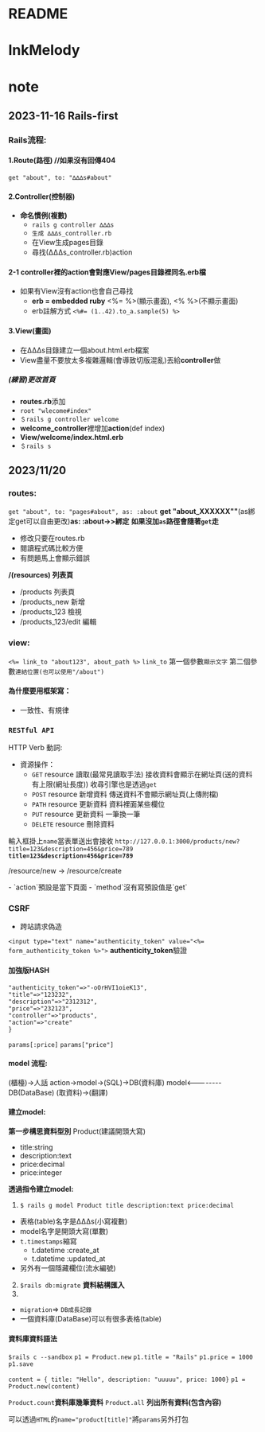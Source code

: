 # README

# InkMelody

# note

## 2023-11-16 Rails-first

### Rails流程:

#### 1.Route(路徑)  //如果沒有回傳404
```get "about", to: "∆∆∆s#about"```

#### 2.Controller(控制器)
- **命名慣例(複數)**
  - ```rails g controller ∆∆∆s```
  - ```生成 ∆∆∆s_controller.rb```
  - 在View生成pages目錄
  - 尋找(∆∆∆s_controller.rb)action

#### 2-1 **controller裡的action會對應View/pages目錄裡同名.erb檔**
  - 如果有View沒有action也會自己尋找
    - **erb = embedded ruby** <%= %>(顯示畫面), <% %>(不顯示畫面)
    - erb註解方式 ```<%#= (1..42).to_a.sample(5) %>```

#### 3.View(畫面)
  - 在∆∆∆s目錄建立一個about.html.erb檔案
  - View盡量不要放太多複雜邏輯(會導致切版混亂)丟給**controller**做

##### (練習)更改首頁
  - **routes.rb**添加
  - ```root "wlecome#index"```
  - ```＄rails g controller welcome```
  - **welcome_controller**裡增加**action**(def index)
  - **View/welcome/index.html.erb**
  - ```＄rails s```

## 2023/11/20

### routes:

```get "about", to: "pages#about", as: :about```
**get "about_XXXXXX""**(as綁定get可以自由更改)**as: :about->>綁定**
**如果沒加`as`路徑會隨著`get`走**
  - 修改只要在routes.rb
  - 閱讀程式碼比較方便
  - 有問題馬上會顯示錯誤

**/(resources) 列表頁**
 - /products 列表頁
 - /products_new 新增
 - /products_123 檢視
 - /products_123/edit 編輯

### view:

```<%= link_to "about123", about_path %>```
`link_to` 第一個參數`顯示文字` 第二個參數`連結位置(也可以使用"/about")`

#### 為什麼要用框架寫：
  - 一致性、有規律

### `RESTful API`
HTTP Verb 動詞:
  - 資源操作：
    - `GET` resource 讀取(最常見讀取手法) 接收資料會顯示在網址頁(送的資料有上限(網址長度))
      收尋引擎也是透過`get`
    - `POST` resource 新增資料 傳送資料不會顯示網址頁(上傳附檔)
    - `PATH` resource 更新資料 資料裡面某些欄位
    - `PUT` resource 更新資料 一筆換一筆
    - `DELETE` resource 刪除資料

輸入框掛上`name`當表單送出會接收
`http://127.0.0.1:3000/products/new?title=123&description=456&price=789`
**`title=123&description=456&price=789`**

/resource/new -> /resource/create
<form action="送到頁面" method="資料操作方法">
  - `action`預設是當下頁面
  - `method`沒有寫預設值是`get`

### CSRF
  - 跨站請求偽造

```<input type="text" name="authenticity_token" value="<%= form_authenticity_token %>">```
**authenticity_token**驗證

#### 加強版HASH

  ```{
  "authenticity_token"=>"-oOrHVI1oieK13", 
  "title"=>"123232", 
  "description"=>"2312312", 
  "price"=>"232123", 
  "controller"=>"products", 
  "action"=>"create"
  }
  ```

`params[:price]`
`params["price"]`


#### model 流程:
(櫃檯)->人話
action->model->(SQL)->DB(資料庫)
        model<--------DB(DataBase)
        (取資料)->(翻譯)
        
#### 建立model:
**第一步構思資料型別**
Product(建議開頭大寫)
  - title:string
  - description:text
  - price:decimal
  - price:integer

**透過指令建立model:**
1. `$ rails g model Product title description:text price:decimal`
  - 表格(table)名字是∆∆∆s(小寫複數)
  - model名字是開頭大寫(單數)
  - `t.timestamps`縮寫
    - t.datetime :create_at
    - t.datetime :updated_at
  - 另外有一個隱藏欄位(流水編號)
2. `$rails db:migrate` **資料結構匯入**
3. 


* `migration`=> `DB成長記錄`
* 一個資料庫(DataBase)可以有很多表格(table)


#### 資料庫資料語法
`$rails c --sandbox`
`p1 = Product.new`
`p1.title = "Rails"`
`p1.price = 1000`
`p1.save`

`content = { title: "Hello", description: "uuuuu", price: 1000}`
`p1 = Product.new(content)`

`Product.count`**資料庫幾筆資料**
`Product.all` **列出所有資料(包含內容)**


可以透過`HTML`的```name="product[title]"```將`params`另外打包